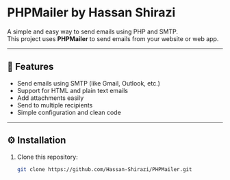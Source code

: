 # PHPMailer by Hassan Shirazi

A simple and easy way to send emails using PHP and SMTP.  
This project uses **PHPMailer** to send emails from your website or web app.

---

## 🧰 Features

- Send emails using SMTP (like Gmail, Outlook, etc.)  
- Support for HTML and plain text emails  
- Add attachments easily  
- Send to multiple recipients  
- Simple configuration and clean code  

---

## ⚙️ Installation

1. Clone this repository:
   ```bash
   git clone https://github.com/Hassan-Shirazi/PHPMailer.git
